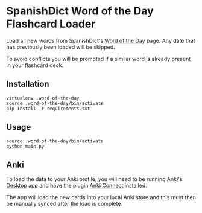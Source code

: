 # SpanishDict Word of the Day Flashcard Loader
Load all new words from SpanishDict's [Word of the Day](https://www.spanishdict.com/wordoftheday) page. Any date that has previously been loaded will be skipped.

To avoid conflicts you will be prompted if a similar word is already present in your flashcard deck.

## Installation

```
virtualenv .word-of-the-day
source .word-of-the-day/bin/activate
pip install -r requirements.txt
```

## Usage

```
source .word-of-the-day/bin/activate
python main.py
```

## Anki

To load the data to your Anki profile, you will need to be running Anki's [Desktop](https://apps.ankiweb.net/) app and have the plugin [Anki Connect](https://foosoft.net/projects/anki-connect/) installed.

The app will load the new cards into your local Anki store and this must then be manually synced after the load is complete.
